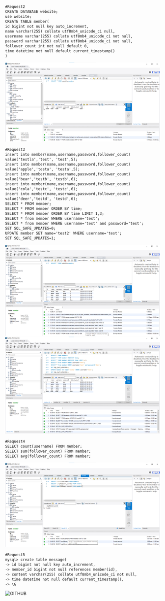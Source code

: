     #Request2
    CREATE DATABASE website;
    use website;
    CREATE TABLE member(
    id bigint not null key auto_increment,
    name varchar(255) collate utf8mb4_unicode_ci null,
    username varchar(255) collate utf8mb4_unicode_ci not null,
    password varchar(255) collate utf8mb4_unicode_ci not null,
    follower_count int not null default 0,
    time datetime not null default current_timestamp()
    )
![GITHUB](request2.png)

    #Request3
    insert into member(name,username,password,follower_count)
    value('testla','test', 'test',5);
    insert into member(name,username,password,follower_count)
    value('apple','testa', 'testa',5);
    insert into member(name,username,password,follower_count)
    value('bear','testb', 'testb',6);
    insert into member(name,username,password,follower_count)
    value('cola','testc', 'testc',6);
    insert into member(name,username,password,follower_count)
    value('deer','testd', 'testd',6);
    SELECT * FROM member;
    SELECT * FROM member ORDER BY time;
    SELECT * FROM member ORDER BY time LIMIT 1,3;
    SELECT * from member WHERE username='test';
    SELECT * from member WHERE username='test' and password='test';
    SET SQL_SAFE_UPDATES=0;
    UPDATE member SET name='test2' WHERE username='test';
    SET SQL_SAFE_UPDATES=1;
![GITHUB](request3.png)
![GITHUB](request3-2.png)

    #Request4
    SELECT count(username) FROM member;
    SELECT sum(follower_count) FROM member;
    SELECT avg(follower_count) FROM member;
![GITHUB](request4.png)

    #Request5
    mysql> create table message(
    -> id bigint not null key auto_increment,
    -> member_id bigint not null references member(id),
    -> content varchar(255) collate utf8mb4_unicode_ci not null,
    -> time datetime not null default current_timestamp(),
    -> \G
    
    
![GITHUB](request5-1.png)
